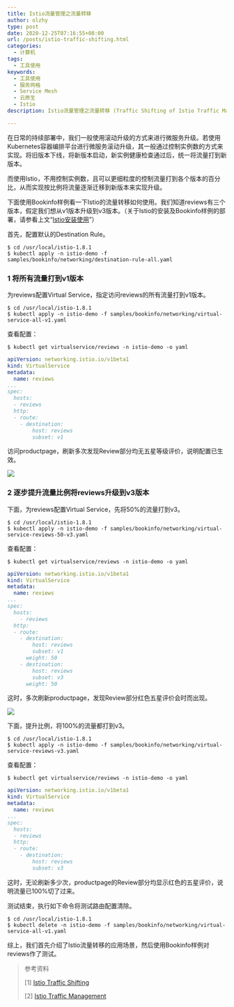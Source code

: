 ```yaml
---
title: Istio流量管理之流量转移
author: olzhy
type: post
date: 2020-12-25T07:16:55+08:00
url: /posts/istio-traffic-shifting.html
categories:
  - 计算机
tags:
  - 工具使用
keywords:
  - 工具使用
  - 服务网格
  - Service Mesh
  - 云原生
  - Istio
description: Istio流量管理之流量转移 (Traffic Shifting of Istio Traffic Management)

---
```

在日常的持续部署中，我们一般使用滚动升级的方式来进行微服务升级。若使用Kubernetes容器编排平台进行微服务滚动升级，其一般通过控制实例数的方式来实现。将旧版本下线，将新版本启动，新实例健康检查通过后，统一将流量打到新版本。

而使用Istio，不用控制实例数，且可以更细粒度的控制流量打到各个版本的百分比，从而实现按比例将流量逐渐迁移到新版本来实现升级。

下面使用Bookinfo样例看一下Istio的流量转移如何使用。我们知道reviews有三个版本，假定我们想从v1版本升级到v3版本。（关于Istio的安装及Bookinfo样例的部署，请参看上文“[Istio安装使用](https://olzhy.github.io/posts/istio-get-started.html)”）

首先，配置默认的Destination Rule。

```shell
$ cd /usr/local/istio-1.8.1
$ kubectl apply -n istio-demo -f samples/bookinfo/networking/destination-rule-all.yaml
```

### 1 将所有流量打到v1版本

为reviews配置Virtual Service，指定访问reviews的所有流量打到v1版本。

```shell
$ cd /usr/local/istio-1.8.1
$ kubectl apply -n istio-demo -f samples/bookinfo/networking/virtual-service-all-v1.yaml
```

查看配置：

```shell
$ kubectl get virtualservice/reviews -n istio-demo -o yaml
```

```yaml
apiVersion: networking.istio.io/v1beta1
kind: VirtualService
metadata:
  name: reviews
...
spec:
  hosts:
  - reviews
  http:
  - route:
    - destination:
        host: reviews
        subset: v1
```

访问productpage，刷新多次发现Review部分均无五星等级评价，说明配置已生效。

![](https://olzhy.github.io/static/images/uploads/2020/12/bookinfo-productpage-reviews-v1.png#center)

### 2 逐步提升流量比例将reviews升级到v3版本

下面，为reviews配置Virtual Service，先将50%的流量打到v3。

```shell
$ cd /usr/local/istio-1.8.1
$ kubectl apply -n istio-demo -f samples/bookinfo/networking/virtual-service-reviews-50-v3.yaml
```

查看配置：

```shell
$ kubectl get virtualservice/reviews -n istio-demo -o yaml
```

```yaml
apiVersion: networking.istio.io/v1beta1
kind: VirtualService
metadata:
  name: reviews
...
spec:
  hosts:
    - reviews
  http:
  - route:
    - destination:
        host: reviews
        subset: v1
      weight: 50
    - destination:
        host: reviews
        subset: v3
      weight: 50
```

这时，多次刷新productpage，发现Review部分红色五星评价会时而出现。

![](https://olzhy.github.io/static/images/uploads/2020/12/bookinfo-productpage-reviews-v3.png#center)

下面，提升比例，将100%的流量都打到v3。

```shell
$ cd /usr/local/istio-1.8.1
$ kubectl apply -n istio-demo -f samples/bookinfo/networking/virtual-service-reviews-v3.yaml
```

查看配置：

```shell
$ kubectl get virtualservice/reviews -n istio-demo -o yaml
```

```yaml
apiVersion: networking.istio.io/v1beta1
kind: VirtualService
metadata:
  name: reviews
...
spec:
  hosts:
  - reviews
  http:
  - route:
    - destination:
        host: reviews
        subset: v3
```

这时，无论刷新多少次，productpage的Review部分均显示红色的五星评价，说明流量已100%切了过来。

测试结束，执行如下命令将测试路由配置清除。

```shell
$ cd /usr/local/istio-1.8.1
$ kubectl delete -n istio-demo -f samples/bookinfo/networking/virtual-service-all-v1.yaml
```

综上，我们首先介绍了Istio流量转移的应用场景，然后使用Bookinfo样例对reviews作了测试。


> 参考资料
>
> [1] [Istio Traffic Shifting](https://istio.io/latest/docs/tasks/traffic-management/traffic-shifting/)
>
> [2] [Istio Traffic Management](https://istio.io/latest/docs/concepts/traffic-management/)